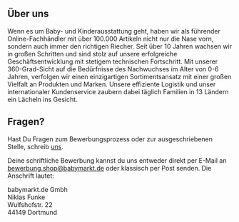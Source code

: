 ## Über uns

Wenn es um Baby- und Kinderausstattung geht, haben wir als führender Online-Fachhändler mit über 100.000 Artikeln nicht nur die Nase vorn, sondern auch immer den richtigen Riecher. Seit über 10 Jahren wachsen wir in großen Schritten und sind stolz auf unsere erfolgreiche Geschäftsentwicklung mit stetigem technischen Fortschritt. Mit unserer 360-Grad-Sicht auf die Bedürfnisse des Nachwuchses im Alter von 0-6 Jahren, verfolgen wir einen einzigartigen Sortimentsansatz mit einer großen Vielfalt an Produkten und Marken. Unsere effiziente Logistik und unser internationaler Kundenservice zaubern dabei täglich Familien in 13 Ländern ein Lächeln ins Gesicht. 

## Fragen?

Hast Du Fragen zum Bewerbungsprozess oder zur ausgeschriebenen Stelle, schreib [uns](mailto:funke@babymarkt.de).

Deine schriftliche Bewerbung kannst du uns entweder direkt per E-Mail an 
[bewerbung.shop@babymarkt.de](mailto:bewerbung.shop@babymarkt.de) oder klassisch per Post senden. 
Die Anschrift lautet: 

babymarkt.de Gmbh<br>
Niklas Funke<br>
Wulfshofstr. 22<br>
44149 Dortmund